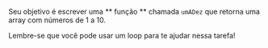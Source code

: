 
Seu objetivo é escrever uma ** função ** chamada `umADez` que retorna uma array com números de 1 a 10.

Lembre-se que você pode usar um loop para te ajudar nessa tarefa!